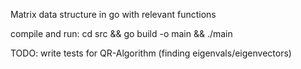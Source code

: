 Matrix data structure in go with relevant functions

compile and run: cd src && go build -o main && ./main

TODO: write tests for QR-Algorithm (finding eigenvals/eigenvectors)
